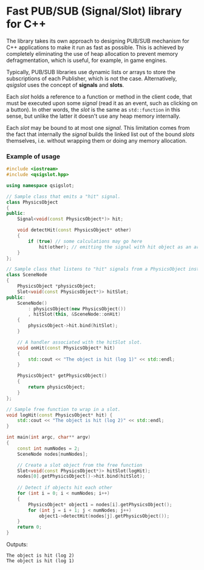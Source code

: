 # Fast PUB/SUB (Signal/Slot) library for C++

The library takes its own approach to designing PUB/SUB mechanism for C++
applications to make it run as fast as possible. This is achieved by completely
eliminating the use of heap allocation to prevent memory defragmentation, which
is useful, for example, in game engines.

Typically, PUB/SUB libraries use dynamic lists or arrays to store the
subscriptions of each Publisher, which is not the case. Alternatively,
*qsigslot* uses the concept of **signals** and **slots**.

Each *slot* holds a reference to a function or method in the client code, that
must be executed upon some *signal* (read it as an event, such as clicking on a
button). In other words, the *slot* is the same as `std::function` in this
sense, but unlike the latter it doesn't use any heap memory internally.

Each *slot* may be bound to at most one *signal*. This limitation comes from
the fact that internally the *signal* builds the linked list out of the bound
*slots* themselves, i.e. without wrapping them or doing any memory allocation.

### Example of usage

```cpp
#include <iostream>
#include <qsigslot.hpp>

using namespace qsigslot;

// Sample class that emits a "hit" signal.
class PhysicsObject
{
public:
    Signal<void(const PhysicsObject*)> hit;

    void detectHit(const PhysicsObject* other)
    {
        if (true) // some calculations may go here
            hit(other); // emitting the signal with hit object as an argument
    }
};

// Sample class that listens to "hit" signals from a PhysicsObject instance.
class SceneNode
{
    PhysicsObject *physicsObject;
    Slot<void(const PhysicsObject*)> hitSlot;
public:
    SceneNode()
        : physicsObject(new PhysicsObject())
        , hitSlot(this, &SceneNode::onHit)
    {
        physicsObject->hit.bind(hitSlot);
    }

    // A handler associated with the hitSlot slot.
    void onHit(const PhysicsObject* hit)
    {
        std::cout << "The object is hit (log 1)" << std::endl;
    }

    PhysicsObject* getPhysicsObject()
    {
        return physicsObject;
    }
};

// Sample free function to wrap in a slot.
void logHit(const PhysicsObject* hit) {
    std::cout << "The object is hit (log 2)" << std::endl;
}

int main(int argc, char** argv)
{
    const int numNodes = 2;
    SceneNode nodes[numNodes];

    // Create a slot object from the free function
    Slot<void(const PhysicsObject*)> hitSlot(logHit);
    nodes[0].getPhysicsObject()->hit.bind(hitSlot);
    
    // Detect if objects hit each other
    for (int i = 0; i < numNodes; i++)
    {
        PhysicsObject* object1 = nodes[i].getPhysicsObject();
        for (int j = i + 1; j < numNodes; j++)
            object1->detectHit(nodes[j].getPhysicsObject());
    }
    return 0;
}
```

Outputs:
```
The object is hit (log 2)
The object is hit (log 1)
```
